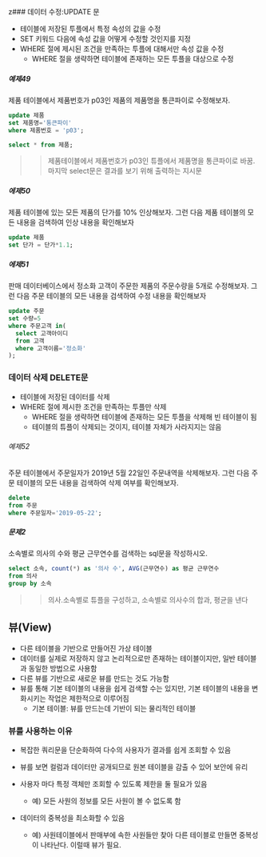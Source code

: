 z### 데이터 수정:UPDATE 문
* 테이블에 저장된 투플에서 특정 속성의 값을 수정
* SET 키워드 다음에 속성 값을 어떻게 수정할 것인지를 지정
* WHERE 절에 제시된 조건을 만족하는 투플에 대해서만 속성 값을 수정
  * WHERE 절을 생략하면 테이블에 존재하는 모든 투플을 대상으로 수정

##### 예제49
제품 테이블에서 제품번호가 p03인 제품의 제품명을 통큰파이로 수정해보자.
```sql
update 제품
set 제품명='통큰파이'
where 제품번호 = 'p03';

select * from 제품;
```
>> 제품테이블에서 제품번호가 p03인 튜플에서 제품명을 통큰파이로 바꿈.
>> 마지막 select문은 결과를 보기 위해 출력하는 지시문

##### 에제50
제품 테이블에 있는 모든 제품의 단가를 10% 인상해보자. 그런 다음 제품 테이블의 모든 내용을 검색하여 인상 내용을 확인해보자
```sql
update 제품
set 단가 = 단가*1.1;
```

##### 에제51
판매 데이터베이스에서 정소화 고객이 주문한 제품의 주문수량을 5개로 수정해보자. 그런 다음 주문 테이블의 모든 내용을 검색하여 수정 내용을 확인해보자
```sql
update 주문
set 수량=5
where 주문고객 in(
  select 고객아이디
  from 고객
  where 고객이름='정소화'
);
```

### 데이터 삭제 DELETE문
* 테이블에 저장된 데이터를 삭제
* WHERE 절에 제시한 조건을 만족하는 투플만 삭제
  * WHERE 절을 생략하면 테이블에 존재하는 모든 투플을 삭제해 빈 테이블이 됨
  * 테이블의 튜플이 삭제되는 것이지, 테이블 자체가 사라지지는 않음

###### 예제52
주문 테이블에서 주문일자가 2019년 5월 22일인 주문내역을 삭제해보자. 그런 다음 주문 테이블의 모든 내용을 검색하여 삭제 여부를 확인해보자.
```sql
delete
from 주문
where 주문일자='2019-05-22';
```

##### 문제2
소속별로 의사의 수와 평균 근무연수를 검색하는 sql문을 작성하시오.

```sql
select 소속, count(*) as '의사 수', AVG(근무연수) as 평균 근무연수
from 의사
group by 소속
```
>> 의사.소속별로 튜플을 구성하고, 소속별로 의사수의 합과, 평균을 낸다

## 뷰(View)
* 다른 테이블을 기반으로 만들어진 가상 테이블
* 데이터를 실제로 저장하지 않고 논리적으로만 존재하는 테이블이지만, 일반 테이블과 동일한 방법으로 사용함
* 다른 뷰를 기반으로 새로운 뷰를 만드는 것도 가능함
* 뷰를 통해 기본 테이블의 내용을 쉽게 검색할 수는 있지만, 기본 테이블의 내용을 변화시키는 작업은 제한적으로 이루어짐
  * 기본 테이블: 뷰를 만드는데 기반이 되는 물리적인 테이블

### 뷰를 사용하는 이유
* 복잡한 쿼리문을 단순화하여 다수의 사용자가 결과를 쉽게 조회할 수 있음
* 뷰를 보면 컬럼과 데이터만 공개되므로 원본 테이블을 감출 수 있어 보안에
유리

* 사용자 마다 특정 객체만 조회할 수 있도록 제한을 둘 필요가 있음
  * 예) 모든 사원의 정보를 모든 사원이 볼 수 없도록 함
* 데이터의 중복성을 최소화할 수 있음
  * 예) 사원테이블에서 판매부에 속한 사원들만 찾아 다른 테이블로 만들면 중복성이 나타난다. 이럴때 뷰가 필요.